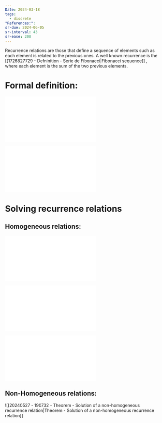 ```yaml
---
Date: 2024-03-18
tags:
  - discrete
"References:": 
sr-due: 2024-06-05
sr-interval: 43
sr-ease: 208
---
```

Recurrence relations are those that define a sequence of elements  such as each element is related to the previous ones. A well known recurrence is the [[1726827729 - Defninition - Serie de Fibonacci|Fibonacci sequence]] , where each element is the sum of the two previous elements. 

# Formal definition: 
![Definition 107  Recurrence relation](Definition%20107%20%20Recurrence%20relation.md)

![Definition 108 Properties of recurrence relations](Definition%20108%20Properties%20of%20recurrence%20relations.md)

# Solving recurrence relations
## Homogeneous relations:

![Theorem 109 Solution of a homogeneous first-order recurrence relation](Theorem%20109%20Solution%20of%20a%20homogeneous%20first-order%20recurrence%20relation.md) 


![Theorem 110 Solution of a homogeneous Fibonacci-type recurrence relation](Theorem%20110%20Solution%20of%20a%20homogeneous%20Fibonacci-type%20recurrence%20relation.md)

![Generalisation of linear homogeneous recurrence relations](Generalisation%20of%20linear%20homogeneous%20recurrence%20relations.md)

## Non-Homogeneous relations: 
![[20240527 - 190732 - Theorem - Solution of a non-homogeneous recurrence relation|Theorem - Solution of a non-homogeneous recurrence relation]]